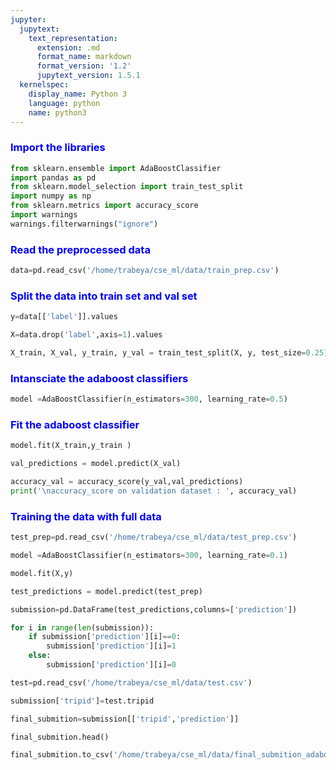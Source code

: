 ```yaml
---
jupyter:
  jupytext:
    text_representation:
      extension: .md
      format_name: markdown
      format_version: '1.2'
      jupytext_version: 1.5.1
  kernelspec:
    display_name: Python 3
    language: python
    name: python3
---
```


### <font color='blue'> Import the libraries </font>

```python
from sklearn.ensemble import AdaBoostClassifier
import pandas as pd
from sklearn.model_selection import train_test_split
import numpy as np
from sklearn.metrics import accuracy_score
import warnings
warnings.filterwarnings("ignore")
```

### <font color='blue'> Read the preprocessed data </font>

```python
data=pd.read_csv('/home/trabeya/cse_ml/data/train_prep.csv')
```

### <font color="blue"> Split the data into train set and val set</font>

```python
y=data[['label']].values
```

```python
X=data.drop('label',axis=1).values
```

```python
X_train, X_val, y_train, y_val = train_test_split(X, y, test_size=0.25)
```

### <font color='blue'> Intansciate the adaboost classifiers </font>

```python
model =AdaBoostClassifier(n_estimators=300, learning_rate=0.5)
```

### <font color='blue'> Fit the adaboost classifier  </font>

```python
model.fit(X_train,y_train )
```

```python
val_predictions = model.predict(X_val)
```

```python
accuracy_val = accuracy_score(y_val,val_predictions)
print('\naccuracy_score on validation dataset : ', accuracy_val)
```

### <font color='blue'> Training the data with full data </font>

```python
test_prep=pd.read_csv('/home/trabeya/cse_ml/data/test_prep.csv')
```

```python
model =AdaBoostClassifier(n_estimators=300, learning_rate=0.1)
```

```python
model.fit(X,y)
```

```python
test_predictions = model.predict(test_prep)
```

```python
submission=pd.DataFrame(test_predictions,columns=['prediction'])
```

```python
for i in range(len(submission)):
    if submission['prediction'][i]==0:
        submission['prediction'][i]=1
    else:
        submission['prediction'][i]=0
```

```python
test=pd.read_csv('/home/trabeya/cse_ml/data/test.csv')
```

```python
submission['tripid']=test.tripid
```

```python
final_submition=submission[['tripid','prediction']]
```

```python
final_submition.head()
```

```python
final_submition.to_csv('/home/trabeya/cse_ml/data/final_submition_adaboost.csv',index=False)
```

```python

```
